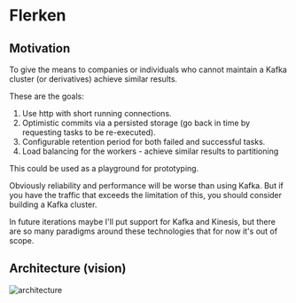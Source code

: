 # Flerken

## Motivation
To give the means to companies or individuals who cannot maintain a Kafka cluster (or derivatives) achieve similar results.

These are the goals:

1. Use http with short running connections.
2. Optimistic commits via a persisted storage (go back in time by requesting tasks to be re-executed).
3. Configurable retention period for both failed and successful tasks.
4. Load balancing for the workers - achieve similar results to partitioning 

This could be used as a playground for prototyping.

Obviously reliability and performance will be worse than using Kafka. But if you have the traffic that exceeds the limitation of this, you should consider building a Kafka cluster. 

In future iterations maybe I'll put support for Kafka and Kinesis, but there are so many paradigms around these technologies that for now it's out of scope.

## Architecture (vision)

![architecture](https://docs.google.com/drawings/d/e/2PACX-1vQRZQ34GfLlTh2eVLItmcPgGlI-9_GqM4rZnZQz-MpCo0824kgOKieXjB9y_qQIaEUdXwgJwEtyNRfd/pub?w=960&h=720)
